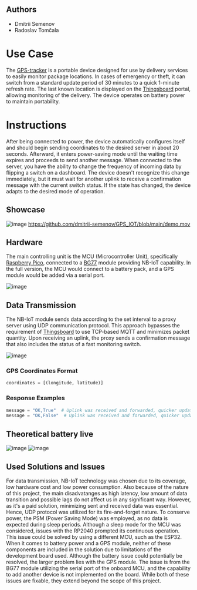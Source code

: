 ## Authors
- Dmitrii Semenov
- Radoslav Tomčala

# Use Case
The [GPS-tracker](https://github.com/dmitrii-semenov/GPS_IOT) is a portable device designed for use by delivery services to easily monitor package locations. In cases of emergency or theft, it can switch from a standard update period of 30 minutes to a quick 1-minute refresh rate. The last known location is displayed on the [Thingsboard](https://thingsboard.io/) portal, allowing monitoring of the delivery. The device operates on battery power to maintain portability.
# Instructions
After being connected to power, the device automatically configures itself and should begin sending coordinates to the desired server in about 20 seconds. Afterward, it enters power-saving mode until the waiting time expires and proceeds to send another message. When connected to the server, you have the ability to change the frequency of incoming data by flipping a switch on a dashboard. The device doesn't recognize this change immediately, but it must wait for another uplink to receive a confirmation message with the current switch status. If the state has changed, the device adapts to the desired mode of operation.

## Showcase
![image](https://github.com/dmitrii-semenov/GPS_IOT/assets/124372068/980d3469-7b51-4cf0-ac19-71ac5d9c86a7)
https://github.com/dmitrii-semenov/GPS_IOT/blob/main/demo.mov
## Hardware
The main controlling unit is the MCU (Microcontroller Unit), specifically [Raspberry Pico](https://www.raspberrypi.com/documentation/microcontrollers/raspberry-pi-pico.html), connected to a [BG77](https://www.quectel.com/wp-content/uploads/2021/03/Quectel_BG77_LPWA_Specification_V1.6.pdf) module providing NB-IoT capability. In the full version, the MCU would connect to a battery pack, and a GPS module would be added via a serial port.

![image](https://github.com/dmitrii-semenov/GPS_IOT/assets/124372068/3832dd8c-1a9f-462c-a1c4-9f814cd84af3)

## Data Transmission
The NB-IoT module sends data according to the set interval to a proxy server using UDP communication protocol. This approach bypasses the requirement of [Thingsboard](https://thingsboard.io/) to use TCP-based MQTT and minimizes packet quantity. Upon receiving an uplink, the proxy sends a confirmation message that also includes the status of a fast monitoring switch.

![image](https://github.com/dmitrii-semenov/GPS_IOT/assets/124372068/51cd049b-6daa-43c7-a06e-b2fb7b4205af)

### GPS Coordinates Format
```python
coordinates = [(longitude, latitude)]
```

### Response Examples
```python
message = "OK,True"  # Uplink was received and forwarded, quicker updates enabled
message = "OK,False"  # Uplink was received and forwarded, quicker updates disabled
```
## Theoretical battery live
![image](https://github.com/dmitrii-semenov/GPS_IOT/assets/124372068/b7cd45a4-c8a0-481e-b655-236af3c625cb)
![image](https://github.com/dmitrii-semenov/GPS_IOT/assets/124372068/ae1205d9-b47a-40e0-8ba7-127b8f5ee864)

## Used Solutions and Issues
For data transmission, NB-IoT technology was chosen due to its coverage, low hardware cost and low power consumption. Also because of the nature of this project, the main disadvatanges as high latency, low amount of data transition and possible lags do not affect us in any significant way. However, as it's a paid solution, minimizing sent and received data was essential. Hence, UDP protocol was utilized for its fire-and-forget nature. To conserve power, the PSM (Power Saving Mode) was employed, as no data is expected during sleep periods. Although a sleep mode for the MCU was considered, issues with the RP2040 prompted its continuous operation. This issue could be solved by using a different MCU, such as the ESP32.  When it comes to battery power and a GPS module, neither of these components are included in the solution due to limitations of the development board used. Although the battery issue could potentially be resolved, the larger problem lies with the GPS module. The issue is from the BG77 module utilizing the serial port of the onboard MCU, and the capability to add another device is not implemented on the board. While both of these issues are fixable, they extend beyond the scope of this project.

